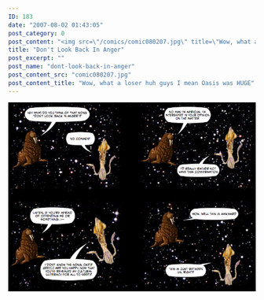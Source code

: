 ```yaml
---
ID: 183
date: "2007-08-02 01:43:05"
post_category: 0
post_content: "<img src=\"/comics/comic080207.jpg\" title=\"Wow, what a loser huh guys I mean Oasis was HUGE\" />"
title: "Don't Look Back In Anger"
post_excerpt: ""
post_name: "dont-look-back-in-anger"
post_content_src: "comic080207.jpg"
post_content_title: "Wow, what a loser huh guys I mean Oasis was HUGE"
---
```



[![Wow, what a loser huh guys I mean Oasis was HUGE](/comics-hi-res/comic080207.jpg)](/comics-hi-res/comic080207.jpg)

